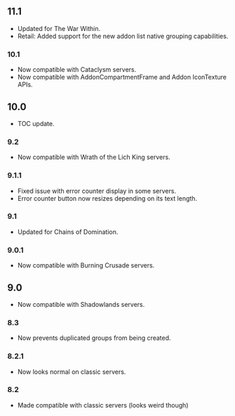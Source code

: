 ## 11.1
* Updated for The War Within.
* Retail: Added support for the new addon list native grouping capabilities.

### 10.1
* Now compatible with Cataclysm servers.
* Now compatible with AddonCompartmentFrame and Addon IconTexture APIs.

## 10.0
* TOC update.

### 9.2
* Now compatible with Wrath of the Lich King servers.

### 9.1.1
* Fixed issue with error counter display in some servers.
* Error counter button now resizes depending on its text length.

### 9.1
* Updated for Chains of Domination.

### 9.0.1
* Now compatible with Burning Crusade servers.

## 9.0
* Now compatible with Shadowlands servers.

### 8.3
* Now prevents duplicated groups from being created.

### 8.2.1
* Now looks normal on classic servers.

### 8.2
* Made compatible with classic servers (looks weird though)
